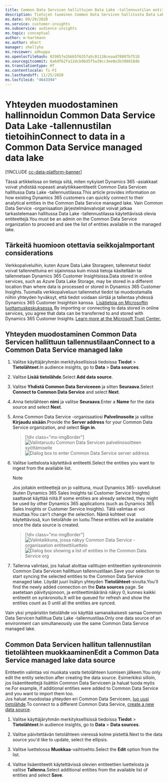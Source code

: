 ```yaml
---
title: Common Data Servicen hallittujen Data Lake -tallennustilan entiteetteihin yhdistäminen
description: Tietojen tuominen Common Data Servicen hallitusta Data Lake -tallennustilasta.
ms.date: 09/29/2020
ms.service: customer-insights
ms.subservice: audience-insights
ms.topic: conceptual
author: m-hartmann
ms.author: mhart
manager: shellyha
ms.reviewer: adkuppa
ms.openlocfilehash: 029857e2bbb5f6357a5c01138ceaad78887b7518
ms.sourcegitcommit: 6a6df62fa12dcb9bd5f5a39cc3ee0e2b3988184b
ms.translationtype: HT
ms.contentlocale: fi-FI
ms.lasthandoff: 11/25/2020
ms.locfileid: "4643394"
---
```

# <a name="connect-to-data-in-a-common-data-service-managed-data-lake"></a><span data-ttu-id="6e031-103">Yhteyden muodostaminen hallinnoidun Common Data Service Data Lake -tallennustilan tietoihin</span><span class="sxs-lookup"><span data-stu-id="6e031-103">Connect to data in a Common Data Service managed data lake</span></span>

[!INCLUDE [cc-data-platform-banner](../includes/cc-data-platform-banner.md)]

<span data-ttu-id="6e031-104">Tässä artikkelissa on tietoja siitä, miten nykyiset Dynamics 365 -asiakkaat voivat yhdistää nopeasti analytiikkaentiteetit Common Data Servicen hallitussa Data Lake -tallennustilassa.</span><span class="sxs-lookup"><span data-stu-id="6e031-104">This article provides information on how existing Dynamics 365 customers can quickly connect to their analytical entities in the Common Data Service managed lake.</span></span> <span data-ttu-id="6e031-105">Vain Common Data Service -organisaation järjestelmänvalvojat voivat jatkaa tarkastelemaan hallitussa Data Lake -tallennustilassa käytettävissä olevia entiteettejä.</span><span class="sxs-lookup"><span data-stu-id="6e031-105">You must be an admin on the Common Data Service organization to proceed and see the list of entities available in the managed lake.</span></span>

## <a name="important-considerations"></a><span data-ttu-id="6e031-106">Tärkeitä huomioon otettavia seikkoja</span><span class="sxs-lookup"><span data-stu-id="6e031-106">Important considerations</span></span>

<span data-ttu-id="6e031-107">Verkkopalveluihin, kuten Azure Data Lake Storageen, tallennetut tiedot voivat tallennettuina eri sijainnissa kuin missä tietoja käsitellään tai tallennetaan Dynamics 365 Customer Insightsissa.</span><span class="sxs-lookup"><span data-stu-id="6e031-107">Data stored in online services, such as Azure Data Lake Storage, may be stored in a different location than where data is processed or stored in Dynamics 365 Customer Insights.</span></span><span data-ttu-id="6e031-108"> Tuomalla verkkopalveluun tallennetut tiedot tai muodostamalla niihin yhteyden hyväksyt, että tiedot voidaan siirtää ja tallentaa yhdessä Dynamics 365 Customer Insightsin kanssa.  [Lisätietoja on Microsoftin luottamuskeskuksessa.](https://www.microsoft.com/trust-center)</span><span class="sxs-lookup"><span data-stu-id="6e031-108"> By importing or connecting to data stored in online services, you agree that data can be transferred to and stored with Dynamics 365 Customer Insights. [Learn more at the Microsoft Trust Center.](https://www.microsoft.com/trust-center)</span></span>

## <a name="connect-to-a-common-data-service-managed-lake"></a><span data-ttu-id="6e031-109">Yhteyden muodostaminen Common Data Servicen hallittuun tallennustilaan</span><span class="sxs-lookup"><span data-stu-id="6e031-109">Connect to a Common Data Service managed lake</span></span>

1. <span data-ttu-id="6e031-110">Valitse käyttäjäryhmän merkityksellisissä tiedoissa **Tiedot** > **Tietolähteet**.</span><span class="sxs-lookup"><span data-stu-id="6e031-110">In audience insights, go to **Data** > **Data sources**.</span></span>

2. <span data-ttu-id="6e031-111">Valitse **Lisää tietolähde**.</span><span class="sxs-lookup"><span data-stu-id="6e031-111">Select **Add data source**.</span></span>

3. <span data-ttu-id="6e031-112">Valitse **Yhdistä Common Data Serviceeen** ja sitten **Seuraava**.</span><span class="sxs-lookup"><span data-stu-id="6e031-112">Select **Connect to Common Data Service** and select **Next**.</span></span>

4. <span data-ttu-id="6e031-113">Anna tietolähteen **nimi** ja valitse **Seuraava**.</span><span class="sxs-lookup"><span data-stu-id="6e031-113">Enter a **Name** for the data source and select **Next**.</span></span>

5. <span data-ttu-id="6e031-114">Anna Common Data Service -organisaatiosi **Palvelinosoite** ja valitse **Kirjaudu sisään**.</span><span class="sxs-lookup"><span data-stu-id="6e031-114">Provide the **Server address** for your Common Data Service organization, and select **Sign in**.</span></span>

   > [!div class="mx-imgBorder"]
   > <span data-ttu-id="6e031-115">![Valintaruutu Common Data Servicen palvelinosoitteen syöttämiselle](media/enter-CDS-org-details.png)</span><span class="sxs-lookup"><span data-stu-id="6e031-115">![Dialog box to enter Common Data Service server address](media/enter-CDS-org-details.png)</span></span>

6. <span data-ttu-id="6e031-116">Valitse luettelosta käytettävä entiteetti.</span><span class="sxs-lookup"><span data-stu-id="6e031-116">Select the entities you want to ingest from the available list.</span></span>    

   > [!NOTE]
   > <span data-ttu-id="6e031-117">Jos joitakin entiteettejä on jo valittuna, muut Dynamics 365- sovellukset (kuten Dynamics 365 Sales Insights tai Customer Service Insights) saattavat käyttää niitä.</span><span class="sxs-lookup"><span data-stu-id="6e031-117">If some entities are already selected, they might be used by other Dynamics 365 applications (such as Dynamics 365 Sales Insights or Customer Service Insights).</span></span> <span data-ttu-id="6e031-118">Tätä valintaa ei voi muuttaa.</span><span class="sxs-lookup"><span data-stu-id="6e031-118">You can't change the selection.</span></span> <span data-ttu-id="6e031-119">Nämä kohteet ovat käytettävissä, kun tietolähde on luotu.</span><span class="sxs-lookup"><span data-stu-id="6e031-119">These entities will be available once the data source is created.</span></span>

   > [!div class="mx-imgBorder"]
   > <span data-ttu-id="6e031-120">![Valintaikkuna, jossa näkyy Common Data Service -organisaation entiteettiluettelo](media/select-analytical-entities.png)</span><span class="sxs-lookup"><span data-stu-id="6e031-120">![Dialog box showing a list of entities in the Common Data Service org](media/select-analytical-entities.png)</span></span>

7. <span data-ttu-id="6e031-121">Tallenna valintasi, jos haluat aloittaa valittujen entiteettien synkronoinnin Common Data Servicen hallittuun tallennustilaan.</span><span class="sxs-lookup"><span data-stu-id="6e031-121">Save your selection to start syncing the selected entities to the Common Data Service managed lake.</span></span> <span data-ttu-id="6e031-122">Löydät juuri lisätyn yhteyden **Tietolähteet**-sivulta.</span><span class="sxs-lookup"><span data-stu-id="6e031-122">You'll find the newly added connection on the **Data sources** page.</span></span> <span data-ttu-id="6e031-123">Se asetetaan päivitysjonoon, ja entiteettimääränä näkyy 0, kunnes kaikki entiteetit on synkronoitu.</span><span class="sxs-lookup"><span data-stu-id="6e031-123">It will be queued for refresh and show the entities count as 0 until all the entities are synced.</span></span>

<span data-ttu-id="6e031-124">Vain yksi ympäristön tietolähde voi käyttää samanaikaisesti samaa Common Data Servicen hallittua Data Lake -tallennustilaa.</span><span class="sxs-lookup"><span data-stu-id="6e031-124">Only one data source of an environment can simultaneously use the same Common Data Service managed lake.</span></span>

## <a name="edit-a-common-data-service-managed-lake-data-source"></a><span data-ttu-id="6e031-125">Common Data Servicen hallitun tallennustilan tietolähteen muokkaaminen</span><span class="sxs-lookup"><span data-stu-id="6e031-125">Edit a Common Data Service managed lake data source</span></span>

<span data-ttu-id="6e031-126">Entiteetin valintaa voi muokata vasta tietolähteen luomisen jälkeen.</span><span class="sxs-lookup"><span data-stu-id="6e031-126">You only edit the entity selection after creating the data source.</span></span> <span data-ttu-id="6e031-127">Esimerkiksi silloin, jos lisäentiteettejä lisättiin Common Data Serviceen ja haluat tuoda myös ne.</span><span class="sxs-lookup"><span data-stu-id="6e031-127">For example, if additional entities were added to Common Data Service and you want to import them too.</span></span>    
<span data-ttu-id="6e031-128">Jos haluat muodostaa yhteyden eri Common Data Serviceen, [luo uusi tietolähde](#connect-to-a-common-data-service-managed-lake).</span><span class="sxs-lookup"><span data-stu-id="6e031-128">To connect to a different Common Data Service, [create a new data source](#connect-to-a-common-data-service-managed-lake).</span></span>

1. <span data-ttu-id="6e031-129">Valitse käyttäjäryhmän merkityksellisissä tiedoissa **Tiedot** > **Tietolähteet**.</span><span class="sxs-lookup"><span data-stu-id="6e031-129">In audience insights, go to **Data** > **Data sources**.</span></span>

2. <span data-ttu-id="6e031-130">Valitse päivitettävän tietolähteen vieressä kolme pistettä.</span><span class="sxs-lookup"><span data-stu-id="6e031-130">Next to the data source you'd like to update, select the ellipsis.</span></span>

3. <span data-ttu-id="6e031-131">Valitse luettelossa **Muokkaa**-vaihtoehto.</span><span class="sxs-lookup"><span data-stu-id="6e031-131">Select the **Edit** option from the list.</span></span>

4. <span data-ttu-id="6e031-132">Valitse lisäentiteetit käytettävissä olevien entiteettien luettelosta ja valitse **Tallenna**.</span><span class="sxs-lookup"><span data-stu-id="6e031-132">Select additional entities from the available list of entities and select **Save**.</span></span>
